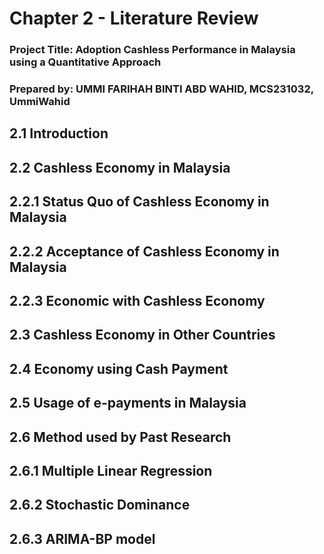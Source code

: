 # Chapter 2 - Literature Review

### Project Title: Adoption Cashless Performance in Malaysia using a Quantitative Approach

### Prepared by: UMMI FARIHAH BINTI ABD WAHID, MCS231032, UmmiWahid

## 2.1 Introduction



## 2.2 Cashless Economy in Malaysia
## 2.2.1 Status Quo of Cashless Economy in Malaysia

## 2.2.2 Acceptance of Cashless Economy in Malaysia

## 2.2.3 Economic with Cashless Economy



## 2.3 Cashless Economy in Other Countries



## 2.4 Economy using Cash Payment



## 2.5 Usage of e-payments in Malaysia



## 2.6 Method used by Past Research


## 2.6.1 Multiple Linear Regression


## 2.6.2 Stochastic Dominance



## 2.6.3 ARIMA-BP model
